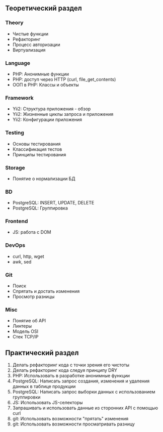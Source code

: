 ## Теоретический раздел
### Theory
* Чистые функции
* Рефакторинг
* Процесс авторизации
* Виртуализация
### Language
* PHP: Анонимные функции
* PHP: доступ через HTTP (curl, file_get_contents)
* ООП в PHP: Классы и объекты
### Framework
* Yii2: Структура приложения - обзор
* Yii2: Жизненные циклы запроса и приложения
* Yii2: Конфигурации приложения
### Testing
* Основы тестирования
* Классификация тестов
* Принципы тестирования
### Storage
* Понятие о нормализации БД
### BD
* PostgreSQL: INSERT, UPDATE, DELETE
* PostgreSQL: Группировка
### Frontend
* JS: работа с DOM
### DevOps
* curl, http, wget
* awk, sed
### Git
* Поиск
* Спрятать и достать изменения
* Просмотр разницы
### Misc
* Понятие об API
* Линтеры
* Модель OSI
* Стек TCP/IP
## Практический раздел
1. Делать рефакторинг кода с точки зрения его чистоты
2. Делать рефакторинг кода следуя принципу DRY
3. PHP: Использовать в разработке анонимные функции
4. PostgreSQL: Написать запрос создания, изменения и удаления данных в таблице продукции
5. PostgreSQL: Написать запрос выборки данных с использованием группировки
6. JS: Использовать JS-селекторы
7. Запрашивать и использовать данные из сторонних API с помощью curl
8. git: Использовать возможности "прятать" изменения
9. git: Использовать возможности просматривать разницу